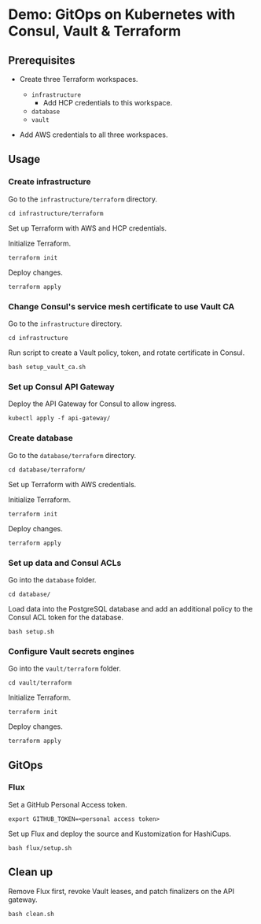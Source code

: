 # Demo: GitOps on Kubernetes with Consul, Vault & Terraform

## Prerequisites

- Create three Terraform workspaces.
  - `infrastructure`
     - Add HCP credentials to this workspace.
  - `database`
  - `vault`

- Add AWS credentials to all three workspaces.

## Usage

### Create infrastructure

Go to the `infrastructure/terraform` directory.

```shell
cd infrastructure/terraform
```

Set up Terraform with AWS and HCP credentials.

Initialize Terraform.

```shell
terraform init
```

Deploy changes.

```shell
terraform apply
```

### Change Consul's service mesh certificate to use Vault CA

Go to the `infrastructure` directory.

```shell
cd infrastructure
```

Run script to create a Vault policy, token, and rotate
certificate in Consul.

```shell
bash setup_vault_ca.sh
```

### Set up Consul API Gateway

Deploy the API Gateway for Consul to allow
ingress.

```shell
kubectl apply -f api-gateway/
```

### Create database

Go to the `database/terraform` directory.

```shell
cd database/terraform/
```

Set up Terraform with AWS credentials.

Initialize Terraform.

```shell
terraform init
```

Deploy changes.

```shell
terraform apply
```

### Set up data and Consul ACLs

Go into the `database` folder.

```shell
cd database/
```

Load data into the PostgreSQL database and add an additional policy to the
Consul ACL token for the database.

```shell
bash setup.sh
```

### Configure Vault secrets engines

Go into the `vault/terraform` folder.

```shell
cd vault/terraform
```

Initialize Terraform.

```shell
terraform init
```

Deploy changes.

```shell
terraform apply
```

## GitOps

### Flux

Set a GitHub Personal Access token.

```shell
export GITHUB_TOKEN=<personal access token>
```

Set up Flux and deploy the source and Kustomization for HashiCups.

```shell
bash flux/setup.sh
```

## Clean up

Remove Flux first, revoke Vault leases, and patch finalizers
on the API gateway.

```shell
bash clean.sh
```
